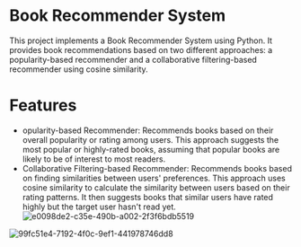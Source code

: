 # Book Recommender System
This project implements a Book Recommender System using Python. It provides book recommendations based on two different approaches: a popularity-based recommender and a collaborative filtering-based recommender using cosine similarity.

# Features
* opularity-based Recommender: 
Recommends books based on their overall popularity or rating among users. This approach suggests the most popular or highly-rated books, assuming that popular books are likely to be of interest to most readers.
* Collaborative Filtering-based Recommender: 
Recommends books based on finding similarities between users' preferences. This approach uses cosine similarity to calculate the similarity between users based on their rating patterns. It then suggests books that similar users have rated highly but the target user hasn't read yet.
![e0098de2-c35e-490b-a002-2f3f6bdb5519](https://github.com/gtanish2003/Book-Recommender/assets/112066172/62066d81-f61c-49d6-88c7-c3fc8b5e8804)

![99fc51e4-7192-4f0c-9ef1-441978746dd8](https://github.com/gtanish2003/Book-Recommender/assets/112066172/f6bbef58-1930-435e-b89c-8ac727aad2db)
